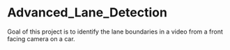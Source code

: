 # Advanced_Lane_Detection
Goal of this project is to identify the lane boundaries in a video from a front facing camera on a car.
